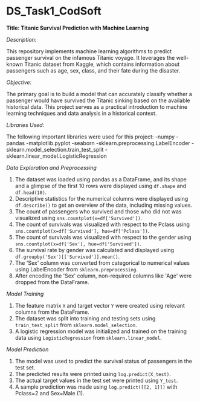 # DS_Task1_CodSoft
**Title: Titanic Survival Prediction with Machine Learning**

*Description:*

This repository implements machine learning algorithms to predict passenger survival on the infamous Titanic voyage. It leverages the well-known Titanic dataset from Kaggle, which contains information about passengers such as age, sex, class, and their fate during the disaster.

*Objective:*

The primary goal is to build a model that can accurately classify whether a passenger would have survived the Titanic sinking based on the available historical data. This project serves as a practical introduction to machine learning techniques and data analysis in a historical context.

*Libraries Used:*

The following important libraries were used for this project:
-numpy
-pandas
-matplotlib.pyplot
-seaborn
-sklearn.preprocessing.LabelEncoder
-sklearn.model_selection.train_test_split
-sklearn.linear_model.LogisticRegression

*Data Exploration and Preprocessing*

1. The dataset was loaded using pandas as a DataFrame, and its shape and a glimpse of the first 10 rows were displayed using `df.shape` and `df.head(10)`.
2. Descriptive statistics for the numerical columns were displayed using `df.describe()` to get an overview of the data, including missing values.
3. The count of passengers who survived and those who did not was visualized using `sns.countplot(x=df['Survived'])`.
4. The count of survivals was visualized with respect to the Pclass using `sns.countplot(x=df['Survived'], hue=df['Pclass'])`.
5. The count of survivals was visualized with respect to the gender using `sns.countplot(x=df['Sex'], hue=df['Survived'])`.
6. The survival rate by gender was calculated and displayed using `df.groupby('Sex')[['Survived']].mean()`.
7. The 'Sex' column was converted from categorical to numerical values using LabelEncoder from `sklearn.preprocessing`.
8. After encoding the 'Sex' column, non-required columns like 'Age' were dropped from the DataFrame.

*Model Training*

1. The feature matrix `X` and target vector `Y` were created using relevant columns from the DataFrame.
2. The dataset was split into training and testing sets using `train_test_split` from `sklearn.model_selection`.
3. A logistic regression model was initialized and trained on the training data using `LogisticRegression` from `sklearn.linear_model`.

*Model Prediction*

1. The model was used to predict the survival status of passengers in the test set.
2. The predicted results were printed using `log.predict(X_test)`.
3. The actual target values in the test set were printed using `Y_test`.
4. A sample prediction was made using `log.predict([[2, 1]])` with Pclass=2 and Sex=Male (1).
